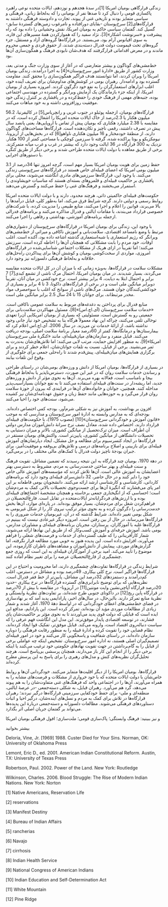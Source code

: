   زندگی قرارگاهی بومیان امریکا [1]در سدۀ هجدهم و نوزدهم، ایالات متحده نوعی راهبرد پاکسازی قومی را دنبال کرد تا صدها نفر از بومیانی را که به‌لحاظ زبانی، فرهنگی و سیاسی متمایز بودند و تاریخی غنی از پیوند، تجارت و دادوستد فرهنگی داشتند به قرارگاه‌های[2] سرخ‌پوستان -بقایای دورافتاده و نامرغوب زمین‌های گستردۀ سابق- گسیل کند. گفتمان سیاسی حاکم به بومیان امریکا، نقش وحشیانی را داده بود که راه پیشرفت و «سرنوشت آشکار»[3]، نژاد سفید را که هموارکردن همۀ مسیرهای این قاره، به سوی اقیانوس آرام بود، می‌بستند. در قرارگاه‌ها گروه‌های آزاد و مستقل، جزء گروه‌های تحت قیمومت دولت فدرال دسته‌بندی شدند، از حقوق فردی و جمعی محروم ماندند و در معرض اقداماتی قرارگرفتند که هدف‌شان نابودی فرهنگ و همگون‌سازی آن‌ها بود. 

 خط‌مشی‌های گوناگون و بیشتر متعارضی که در آغاز از سوی وزارت جنگ و مدتی بعد، وزارت کشور از طریق «ادارۀ امور سرخ‌پوستان»[4] به اجرا درآمدند، زندگی بومیان امریکا را ویران کردند، اما نتوانستند هدف فراگیر همگون‌سازی را محقق کنند. مقاومت گسترده بود و ادامه‌دار. رهبران بومی در کوشش‌های مداوم‌شان برای تعریف آینده خود، اغلب ابزارهای استعمارگران را به نفع خود دگرگون کردند. امروزه بسیاری از بومیان امریکا، از اینکه جزء بازماندگان یک آزمایش ویرانگر و گسترده در مهندسی اجتماعی بوده، جنبه‌های مهمی از فرهنگ خودی را حفظ‌کرده و در پافشاری بر کنترل زندگی خود موفقیت روزافزونی داشته‌ و به خود مباهات می‌کنند.

 قرارگاه‌های بومیان، ازجمله پوئبلو در جنوب غربی و رانچریاس[5] در کالیفرنیا، 56.2 میلیون هکتار یا 2.3درصد از خاک ایالات متحده امریکا را اشغال کرده است، که در مقایسه با 2.38 میلیارد هکتاری که بومیان پیش از تماس با اروپایی‌ها، یعنی پانصد سال پیش در تصرف داشتند، رقمی ناچیز و تکان‌دهنده است. قرارگاه‌ها مساحت‌های گوناگون دارند، از منطقۀ خودمختار و 16 میلیون هکتاری ناواهو[6] که در بخش‌هایی از آریزونا، نیومکزیکو و یوتا پراکنده شده، گرفته تا سرزمین کوچکی با مساحتی کمتر از 100 هکتار. نزدیک به 300 قرارگاه در 36 ایالت وجود دارد که بیشتر در غرب و غرب میانه متمرکزند. برخی از طریق معاهده با دولت ایالات متحده طراحی شدند و برخی دیگر از طریق کنگره یا دستورهای اجرایی.

حفظ زمین برای هویت بومیان امریکا بسیار مهم است، گرچه امروز تنها 34درصد از 3.1 میلیون بومی امریکا که اعضای قبیله‌ای خاص هستند در قرارگاه‌های سرخ‌پوستی زندگی می‌کنند. با وجود این، قرارگاه‌ها سرزمین‌های مادری انگاشته می‌شوند، محلی برای پافشاری بر حاکمیت قبیله‌ای و قلمروهای بسته‌ای هستند که مناسبات خویشاوندی را استمرار می‌بخشند و فرهنگ‌های غنی را حفظ می‌کنند و گسترش می‌دهند.

حکومت‌‌های قبیله‌ای حاکمیتی ذاتی، هرچند محدود، دارند و با دولت ایالات متحده امریکا روابط رسمی و دولتی دارند. گرچه شرایط فرق می‌کند، اما به‌طور کلی، قبایل درآمدها را بالا می‌برند، قوانین را اعلام و اجرا می‌کنند، منابع طبیعی را مدیریت کرده، با شرکت‌های خصوصی قرارداد می‌بندند، با مقامات ایالتی و فدرال مذاکره می‌کنند و برنامه‌های فدرالی ازجمله برنامه‌های آموزشی، بهداشتی و رفاهی را اجرا می‌کنند.

با وجود این، زندگی برای بومیان امریکا در قرارگاه‌های سرخ‌پوستان از دشواری‌های مرتبط با وضع نامساعد اقتصادی، سلامت‌بانی و آموزش ناکافی و میراثی از خط‌مشی‌های ویرانگر که رژیم استعماری یا شبه‌استعماری گذشته اشاعه داده بود، آکنده است. اغلب اوقات، خود مردم را بابت مشکلاتی که همچنان آن‌ها را احاطه کرده است، سرزنش می‌کنند؛ اما تقریباً در ازای هریک از مشکلات اجتماعی شناسایی‌شده در قرارگاه‌های امروزی، مواردی از سخت‌کوشی بومیان و کوشش آن‌ها برای پیداکردن راه‌حل‌های خلاقانه و به‌لحاظ فرهنگی دلسوزانه نیز وجود دارد.

مشکلات سلامت در قرارگاه‌ها، به‌ویژه زمانی که با میزان آن در کل ایالات متحده مقایسه می‌گردند، بسیار شدیدند. در میان بومیان امریکا، احتمال مرگ ناشی از تشمع کبدی[7] 7 برابر و احتمال ابتلا به دیابت، 4 برابر بیشتر است. نرخ خودکشی در میان آنان، تقریباً دوبرابر میانگین ملی است و در برخی از قرارگاه‌های داکوتا، 3 تا 4 برابر و بسیاری از خودکشی‌کنندگان جوان هستند. مرگ‌های ناشی از سوانح که اغلب با سوءمصرف مواد مخدر مرتبط‌اند، برای جوانان 15 تا 24 سال 2.5 برابر میانگین ملی است.

منابع فدرال برای پرداختن به دغدغه‌های مربوط به سلامت عمومی ناکافی است. «خدمات سلامت سرخ‌پوستان (آی.اچ.اس)»[8]، مسئول مهیاکردن سلامت‌بانی برای جمعیتی رو به گسترش است، مسئولیتی که بسیاری از بومیان امریکایی آن‌را تعهدی توخالی تلقی می‌کنند، چراکه این نهاد معمولاً هرگاه بنا به تشخیص خود نیاز جانی وجود نداشته باشد، از ارائۀ خدمات تن می‌زند. در سال 2006، آی.اچ.اس اعلام کرد که بیمارستان‌ها و درمانگاه‌ها، کمتر از 60درصد معیار برنامۀ سلامت اصلی، بودجه دریافت می‌کنند. قبایل منفرد و سازمان‌های میان‌قبیله‌ای، مانند «کنگرۀ ملی سرخ‌پوستان امریکا»[9]، به منظور افزایش حمایت، مرتب لابی می‌کنند؛ اما تلاش‌های‌شان به‌ندرت به ثمر می‌نشیند. برخی از قبایل، نسبت به تلفات جوانان‌شان، اعلام خطر کردند و برای برگزاری همایش‌های میان‌قبیله‌ای، پیش‌قدم شدند تا راه‌حلی جمعی برای جلوگیری از وقوع این تلفات بیابند.

 در بسیاری از قرارگاه‌ها، بومیان امریکا از دانش و ورزه‌های بومی‌شان در راستای طراحی و رساندن خدمات سلامت روان که در غیر این صورت، دسترس‌ناپذیر یا به‌لحاظ فرهنگی بیجا و نامناسب است، فعالانه بهره می‌برند. آن‌ها به نحوی مؤثر از دانش و ورزه‌های جدید، اما ریشه‌دار در سنت‌های قبیله‌ای استفاده می‌کنند تا به نفع جوانان بسیارآسیب‌پذیر مداخله کنند. همچنین، جوانان و خانواده‌های آن‌ها در فرایندی که بیرون از حوزۀ سلامت روان قرار می‌گیرد و به حوزه‌هایی مانند حفظ زبان و حقوق عهدنامه‌ای‌شان نیز کشیده می‌شود، سنت‌های خود را احیا می‌کنند. 

افزون بر بهداشت، به آموزش نیز به شکلی شرم‌آور، بودجه کمی اختصاص داده‌اند. بودجه‌ای که به مدارس وابسته به ادارۀ امور سرخ‌پوستان و مدارسی که به موجب «قانون آموزش و خودگردانی سرخ‌پوستان»[10] (مصوب 1975)، با حکومت‌های قبیله‌ای قرارداد دارند، اختصاص داده شده، معادل نصف نرخ سرانۀ دانش‌آموزان مدارس دولتی آن اطراف است. میزان ترک‌تحصیل از میانگین کشوری، بالاتر و میزان دستیابی به تحصیلات دانشگاهی از میانگین کشوری، پایین‌تر است. واکنش‌های بومیان مستقر در قرارگاه‌ها در ایجاد کنسرسیوم برای مطالعه و حل مشکل، ایجاد دپارتمان‌های آموزش قبیله‌ای برای بازبینی و اصلاح برنامه‌های درسی و تلاش‌های بی‌وقفه و موفقیت‌آمیز، برای جبران بودجۀ ناچیز دولت فدرال با کمک‌های مالی مختلف را در برمی‌گیرد.

 در دهة 1970، بومیان چند قرارگاه به این نتیجه رسیدند که تضمین مشاغل، تقویت فرهنگ و سنت قبیله‌ای و بهتر ساختن خدمت‌رسانی به مردم، مشروط به دسترسی بهتر اعضایشان به آموزش عالی است. آن‌ها تلاش کردند که مؤسسه‌های آموزش عالی خاص خود را دایر کنند و در حال حاضر، 32 دانش‌سرای قبیله‌ای وجود دارد که برنامه‌های کاردانی، کارشناسی و کارشناسی ارشد ارائه می‌کنند. دانشجویان بومی قاطعانه بر این امر پای می‌فشارند که انگیزۀ آن‌ها برای جست‌وجوی تحصیلات بالاتر، کمک به مردم‌شان است؛ احساسی که از انگیختاری جمعی برخاسته و همچنان مشخصۀ اجتماع‌های قبیله‌ای بوده و با ارزش‌های فردگرایانه‌تر ایالات‌متحده در تقابل است. فارغ‌التحصیلان در فراهم‌کردن شغل برای مردم‌شان، بسیار موفق بوده‌اند. در پاره‌ای موارد، آن‌ها بخش خدمت‌رسانی را دگرگون کرده‌ و به نحوی مؤثر ترکیب نیروی کار را از شکل غیربومی به شکل بومی تغییر داده‌اند. شرایط گذشته که در آن، غیربومیان خدمات ضروری را به قرارگاه‌ها می‌رساند، در حال از بین رفتن است. امروزه دیگر غیرعادی نیست که ببینیم در قرارگاه‌ها غلبه با آموزگاران، پرستاران، مجریان برنامه‌های قبیله‌ای و مشاوران مدارس، بومی باشد. آموزش حرفه‌ای و آموزش کسب‌وکار که از طریق این نهادها ارائه می‌شوند، شمار کارآفرینانی را که طیف گسترده‌ای از خدمات و فرصت‌های شغلی را فراهم می‌آورند، افزایش داده است. این پدیده هنوز به خوبی مورد مطالعه قرار نگرفته، اما گزارش‌های موردی، پیمایش از دانش‌آموزان و مشاهده‌های ناظران کارآزموده، این موضوع را تأیید می‌کند. امید برخی از آموزگاران قبیله‌ای به این است که روزی جمع چشمگیری از فارغ‌التحصیلان عرصه را برای تغییر نظام آماده کنند. 

شرایط زندگی در قرارگاه‌ها تفاوت‌های چشمگیری دارند، اما محرومیت و احتیاج در این قرارگاه‌ها فراگیر است. نرخ کلی بیکاری، 49درصد بوده و مشاغل در دسترس، اغلب کم‌درآمدند و دستمزدهای 32درصد این مشاغل، پایین‌تر از خط فقر فدرال است. نظریه‌هایی که برای توضیح نابرابری‌های گسترده قرارگاه‌ها در نرخ بیکاری -حدود 20درصد قرارگاه آپاچی‌نشین وایت مونتین[11] در آریزونا- در مقایسه با بیش از 70درصد در قرارگاه پاین ریج[12] در داکوتای جنوبی طرح شده‌اند، بر تفاوت‌های نظریۀ وابستگی و نظریۀ منابع تمرکز دارند. بااین‌حال، در سال‌های اخیر، پارادایمی پدید آمد که بر نهادسازی در فضای خط‌مشی‌های اعطای خودگردانی که در اواسط دهۀ 1970، آغاز شدند و شمار زیادی از مطالعات موردی مؤید آن بوده‌اند، تمرکز کرده است. این پارادایم، مدافع این ایده است که قبایلی که دولت قوی پدید می‌آوردند تا به نحوی مؤثر بر حاکمیت‌شان پای فشارند، در توسعه اقتصادی پایدار موفق‌ترند. این مدل این انگاشت فهم عرفی را که سیاست دنباله‌روی اقتصاد است، وارونه می‌کند. قبایل موفق‌تر، تفکیک قوا ایجاد کرده‌اند، نظام قضایی خود را تقویت کرده‌ و ادارۀ قبیله را به منظور رقابت فرهنگی را دوباره سازمان داده‌اند، در راستای شفافیت و پاسخگویی کار می‌کنند و خود در امور قبیله‌ای تصمیم‌گیران اصلی هستند، نه اداره امور سرخ‌پوستان. تشخیص اینکه چه عواملی برخی از قبایل را به گام‌برداشتن در جهت تقویت نهادهای حکومتی خود ترغیب می‌کنند یا اینکه برخی دیگر را از انجام این کار باز می‌دارند، همچنان پرسشی بی‌پاسخ است، هرچند تحلیل‌گران نظریه‌های کنش و مدل‌های رهبری را برای پاسخ به این پرسش مطرح کرده‌اند.

قرارگاه‌ها، بومیان امریکا را از دیگر اقلیت‌ها متمایز می‌کنند. خودگردانی آن‌ها و روابط خاص‌شان با دولت ایالات متحده که با خود خرواری از مشکلات و فرصت‌های مشابه را به همراه می‌آورند، آن‌ها را در اجتماعی واحد که فرهنگ‌های غنی متفاوت‌شان را به هم پیوند می‌دهد، گرد هم می‌آورد. رهبران قبایل، به شکلی دسته‌جمعی -در عرصۀ ایالتی، منطقه‌ای و ملی- برای حفظ خودکفایی سرزمینی قرارگاه‌ها درگیر نبردند؛ رهبران قرارگاه‌ها در تلاش برای کمک به مردم و نسل‌های آینده‌شان، درگیر احیا و اثبات دستاوردهای فرهنگی می‌شوند. مطالعات دلسوزانه و دسته‌جمعی دربارة این پدیده‌ها می‌تواند بر گفتمان جریان اصلی اثر بگذارد.

  


و نیز ببینید: فرهنگ وابستگی؛ پاک‌سازی قومی؛ ملت‌سازی؛ افول فرهنگی بومیان امریکا

  


بیشتر بخوانید

  


Deloria, Vine, Jr. [1969] 1988. Custer Died for Your Sins. Norman, OK: University of Oklahoma Press

Lemont, Eric D., ed. 2001. American Indian Constitutional Reform. Austin, TX: University of Texas Press

Robertson, Paul. 2002. Power of the Land. New York: Routledge

Wilkinson, Charles. 2006. Blood Struggle: The Rise of Modern Indian Nations. New York: Norton

 [1] Native Americans, Reservation Life

 [2] reservations

[3] Manifest Destiny

[4] Bureau of Indian Affairs

[5] rancherias

[6] Navajo

[7] cirrhosis

[8] Indian Health Service

[9] National Congress of American Indians

[10] Indian Education and Self-Determination Act

 [11] White Mountain

[12] Pine Ridge

  


 

  


 
